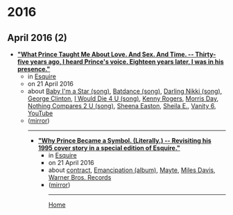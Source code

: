 # 2016

## April 2016 (2)

 - [**"What Prince Taught Me About Love. And Sex. And Time. -- Thirty-five years ago, I heard Prince's voice. Eighteen years later, I was in his presence."**](https://www.esquire.com/entertainment/music/a44221/prince-a-remembrance-dave-holmes/)<ul><li>in [Esquire](https://www.esquire.com/)</li><li>on 21 April 2016</li><li>about [Baby I'm a Star (song)](../../topics/song/baby-i-m-a-star/index.md), [Batdance (song)](../../topics/song/batdance/index.md), [Darling Nikki (song)](../../topics/song/darling-nikki/index.md), [George Clinton](../../topics/george-clinton/index.md), [I Would Die 4 U (song)](../../topics/song/i-would-die-4-u/index.md), [Kenny Rogers](../../topics/kenny-rogers/index.md), [Morris Day](../../topics/morris-day/index.md), [Nothing Compares 2 U (song)](../../topics/song/nothing-compares-2-u/index.md), [Sheena Easton](../../topics/sheena-easton/index.md), [Sheila E.](../../topics/sheila-e/index.md), [Vanity 6](../../topics/vanity-6/index.md), [YouTube](../../topics/youtube/index.md)</li><li>([mirror](https://web.archive.org/web/*/https://www.esquire.com/entertainment/music/a44221/prince-a-remembrance-dave-holmes/))</li><ul>

----

 - [**"Why Prince Became a Symbol. (Literally.) -- Revisiting his 1995 cover story in a special edition of Esquire."**](https://www.esquire.com/entertainment/music/a44218/prince-1995-esquire-gentleman/)<ul><li>in [Esquire](https://www.esquire.com/)</li><li>on 21 April 2016</li><li>about [contract](../../topics/contract/index.md), [Emancipation (album)](../../topics/album/emancipation/index.md), [Mayte](../../topics/mayte/index.md), [Miles Davis](../../topics/miles-davis/index.md), [Warner Bros. Records](../../topics/warner-bros-records/index.md)</li><li>([mirror](https://web.archive.org/web/*/https://www.esquire.com/entertainment/music/a44218/prince-1995-esquire-gentleman/))</li><ul>

----

[Home](../index.md)
